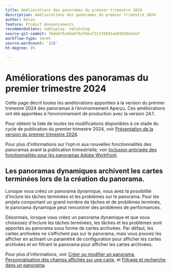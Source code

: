 ```yaml
---
title: Améliorations des panoramas du premier trimestre 2024
description: Améliorations des panoramas du premier trimestre 2024
author: Nolan
feature: Product Announcements
recommendations: noDisplay, noCatalog
source-git-commit: 76deb76c66e8f8a7dea721378591ae035b8d42e7
workflow-type: tm+mt
source-wordcount: '218'
ht-degree: 0%

---
```


# Améliorations des panoramas du premier trimestre 2024

Cette page décrit toutes les améliorations apportées à la version du premier trimestre 2024 des panoramas à l’environnement Aperçu. Ces améliorations ont été apportées à l’environnement de production avec la version 24.1.

Pour obtenir la liste de toutes les modifications disponibles à ce stade du cycle de publication du premier trimestre 2024, voir [Présentation de la version du premier trimestre 2024](/help/quicksilver/product-announcements/product-releases/24-q1-release-activity/24-q1-release-overview.md).

Pour plus d’informations sur l’opt-in aux nouvelles fonctionnalités des panoramas avant la publication trimestrielle, voir [Inclusion anticipée des fonctionnalités pour les panoramas Adobe Workfront](/help/quicksilver/agile/get-started-with-boards/boards-early-feature-opt-in.md).

## Les panoramas dynamiques archivent les cartes terminées lors de la création du panorama.

Lorsque vous créez un panorama dynamique, vous avez la possibilité d’inclure les tâches terminées et les problèmes sur le panorama. Pour les projets comportant un grand nombre de tâches et de problèmes terminés, le panorama dynamique peut rencontrer des problèmes de performances.

Désormais, lorsque vous créez un panorama dynamique et que vous choisissez d’inclure les tâches terminées, les tâches et les problèmes sont apportés au panorama sous forme de cartes archivées. Par défaut, les cartes archivées ne s’affichent pas sur le panorama, mais vous pouvez les afficher en activant un paramètre de configuration pour afficher les cartes archivées et en filtrant le panorama pour afficher les cartes archivées.

Pour plus d’informations, voir [Créer ou modifier un panorama](/help/quicksilver/agile/get-started-with-boards/create-edit-board.md), [Personnalisation des champs affichés sur une carte](/help/quicksilver/agile/get-started-with-boards/customize-fields-on-card.md), et [Filtrage et recherche dans un panorama](/help/quicksilver/agile/get-started-with-boards/filter-search-in-board.md).
